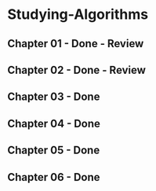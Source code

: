 # Studying-Algorithms

## Chapter 01 - Done - Review
## Chapter 02 - Done - Review
## Chapter 03 - Done
## Chapter 04 - Done
## Chapter 05 - Done
## Chapter 06 - Done
